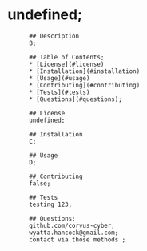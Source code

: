 # undefined;

          ## Description
          B;

          ## Table of Contents;
          * [License](#license)
          * [Installation](#installation)
          * [Usage](#usage)
          * [Contributing](#contributing)
          * [Tests](#tests)
          * [Questions](#questions);

          ## License
          undefined;

          ## Installation
          C;
          
          ## Usage
          D;

          ## Contributing
          false;

          ## Tests
          testing 123;

          ## Questions;
          github.com/corvus-cyber;
          wyatta.hancock@gmail.com;
          contact via those methods ;

